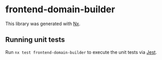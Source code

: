 # frontend-domain-builder

This library was generated with [Nx](https://nx.dev).

## Running unit tests

Run `nx test frontend-domain-builder` to execute the unit tests via [Jest](https://jestjs.io).
